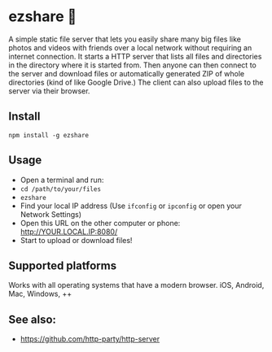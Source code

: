 # ezshare 🤝

A simple static file server that lets you easily share many big files like photos and videos with friends over a local network without requiring an internet connection. It starts a HTTP server that lists all files and directories in the directory where it is started from. Then anyone can then connect to the server and download files or automatically generated ZIP of whole directories (kind of like Google Drive.) The client can also upload files to the server via their browser.

## Install

```
npm install -g ezshare
```

## Usage

- Open a terminal and run:
- `cd /path/to/your/files`
- `ezshare`
- Find your local IP address (Use `ifconfig` or `ipconfig` or open your Network Settings)
- Open this URL on the other computer or phone: http://YOUR.LOCAL.IP:8080/
- Start to upload or download files!

## Supported platforms
Works with all operating systems that have a modern browser. iOS, Android, Mac, Windows, ++

## See also:
- https://github.com/http-party/http-server